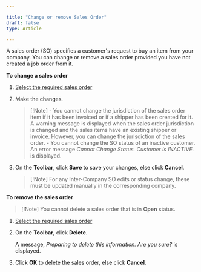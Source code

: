 ```yaml
---

title: "Change or remove Sales Order"
draft: false
type: Article

---
```


A sales order (SO) specifies a customer's request to buy an item from your company. You can change or remove a sales order provided you have not created a job order from it.

**To change a sales order**

1. [Select the required sales order]()

2. Make the changes.

    > [!Note]  - You cannot change the jurisdiction of the sales order item if it has been invoiced or if a shipper has been created for it. A warning message is displayed when the sales order jurisdiction is changed and the sales items have an existing shipper or invoice. However, you can change the jurisdiction of the sales order. - You cannot change the SO status of an inactive customer. An error message *Cannot Change Status. Customer is INACTIVE.* is displayed. 

3. On the **Toolbar**, click **Save** to save your changes, else click **Cancel**.

    > [!Note]  For any Inter-Company SO edits or status change, these must be updated manually in the corresponding company.

**To remove the sales order**

> [!Note]  You cannot delete a sales order that is in **Open** status.

1. [Select the required sales order]()

2. On the **Toolbar**, click **Delete**.

    A message, *Preparing to delete this information. Are you sure?* is displayed.

3. Click **OK** to delete the sales order, else click **Cancel**.

​